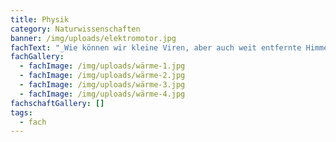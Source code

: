 ```yaml
---
title: Physik
category: Naturwissenschaften
banner: /img/uploads/elektromotor.jpg
fachText: "_Wie können wir kleine Viren, aber auch weit entfernte Himmelskörper sichtbar machen?  \r_\n\n_\r_\n\n_Woher kommt die elektrische Energie, die wir alle nutzen? \r_\n\n_\r_\n\n_Kernenergie – klimaneutral oder lebensbedrohlich? _\r\n\n\r\n\n \r\n\n\r\n\nSolche oder ähnliche Fragen aus dem Alltag stellen wir uns im Physikunterricht. Um sie beantworten zu können, benötigen wir grundlegendes physikalisches Wissen – im Kontext von Klimawandel, Energiewende und Atomausstieg wichtiger als jemals zuvor! \r\n\n\r\n\nDabei ist uns eigenständiges Experimentieren besonders wichtig – sei es mit einem eigenen kleinen Experimentier-Set zum Thema Elektrizität im Jahrgang 6 oder mit den großen Schul-Experimentierkästen in den Jahrgängen 7, 9 und 10 sowie in den Grund- und Leistungskursen der Oberstufe. Das experimentelle Arbeiten wird auf diese Weise sukzessive erlernt und ausgebaut – selbstverständlich auch unter Einsatz digitaler Werkzeuge. \r\n\n\r\n\nUnsere guten Kontakte zum Fachbereich Physik der Universität Münster nutzen wir für Exkursionen (z.B. MExLab). Auch ein Besuch des Planetariums Münster ist fest im Lehrplan verankert. \r\n\n\r\n\nNicht zuletzt unterstützen wir besonders begabte und interessierte Schüler*innen bei der Teilnahme an Wettbewerben oder Projekten der Universität."
fachGallery:
  - fachImage: /img/uploads/wärme-1.jpg
  - fachImage: /img/uploads/wärme-2.jpg
  - fachImage: /img/uploads/wärme-3.jpg
  - fachImage: /img/uploads/wärme-4.jpg
fachschaftGallery: []
tags:
  - fach
---
```



